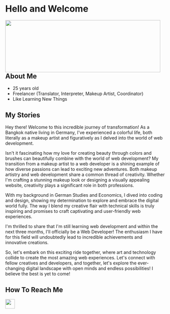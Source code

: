 # Hello and Welcome

<p>
  <img align="left" width="490" height="165" src="https://github-readme-stats.vercel.app/api?username=ohlunlacassi&show_icons=true&hide_border=false&line_height=20&title_color=f69673&icon_color=1b93c9&show_owner=true"/>
  <p>

## About Me
- 25 years old
- Freelancer (Translator, Interpreter, Makeup Artist, Coordinator)
- Like Learning New Things
    
## My Stories 
Hey there! Welcome to this incredible journey of transformation! As a Bangkok native living in Germany, I've experienced a colorful life, both literally as a makeup artist and figuratively as I delved into the world of web development.

Isn't it fascinating how my love for creating beauty through colors and brushes can beautifully combine with the world of web development? My transition from a makeup artist to a web developer is a shining example of how diverse passions can lead to exciting new adventures. Both makeup artistry and web development share a common thread of creativity. Whether I'm crafting a stunning makeup look or designing a visually appealing website, creativity plays a significant role in both professions.

With my background in German Studies and Economics, I dived into coding and design, showing my determination to explore and embrace the digital world fully. The way I blend my creative flair with technical skills is truly inspiring and promises to craft captivating and user-friendly web experiences.

I'm thrilled to share that I'm still learning web development and within the next three months, I'll officially be a Web Developer! The enthusiasm I have for this field will undoubtedly lead to incredible achievements and innovative creations.

So, let's embark on this exciting ride together, where art and technology collide to create the most amazing web experiences. Let's connect with fellow creatives and developers, and together, let's explore the ever-changing digital landscape with open minds and endless possibilities! I believe the best is yet to come! 


## How To Reach Me
  
  <a href="https://instagram.com/jaohxbeauty"><img height="30" src="https://github.com/WaylonWalker/WaylonWalker/blob/main/icon/instagram.jpg?raw=true"></a>&nbsp;&nbsp;


